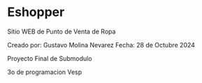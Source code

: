 # Eshopper

Sitio WEB de Punto de Venta de Ropa

Creado por: Gustavo Molina Nevarez
Fecha: 28 de Octubre 2024

Proyecto Final de Submodulo

3o de programacion Vesp
